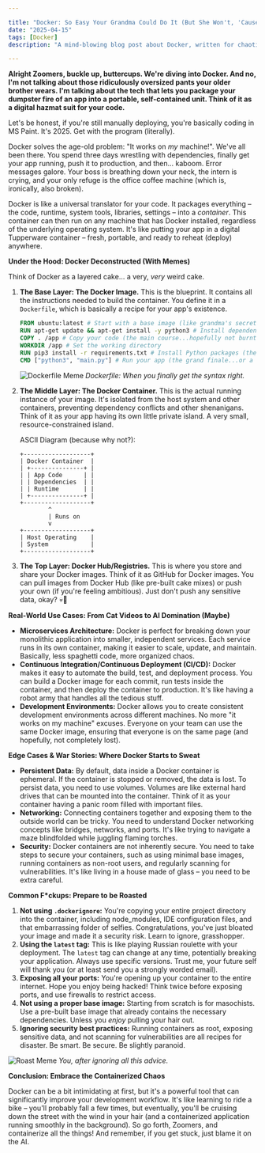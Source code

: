 ```yaml
---

title: "Docker: So Easy Your Grandma Could Do It (But She Won't, 'Cause She's Too Busy Being Tech-Savvy)"
date: "2025-04-15"
tags: [Docker]
description: "A mind-blowing blog post about Docker, written for chaotic Gen Z engineers who learned to code from TikTok."

---
```


**Alright Zoomers, buckle up, buttercups. We're diving into Docker. And no, I'm not talking about those ridiculously oversized pants your older brother wears. I'm talking about the tech that lets you package your dumpster fire of an app into a portable, self-contained unit. Think of it as a digital hazmat suit for your code.**

Let's be honest, if you're still manually deploying, you're basically coding in MS Paint. It's 2025. Get with the program (literally).

Docker solves the age-old problem: "It works on *my* machine!". We've all been there. You spend three days wrestling with dependencies, finally get your app running, push it to production, and then... kaboom. Error messages galore. Your boss is breathing down your neck, the intern is crying, and your only refuge is the office coffee machine (which is, ironically, also broken).

Docker is like a universal translator for your code. It packages everything – the code, runtime, system tools, libraries, settings – into a *container*. This container can then run on any machine that has Docker installed, regardless of the underlying operating system. It's like putting your app in a digital Tupperware container – fresh, portable, and ready to reheat (deploy) anywhere.

**Under the Hood: Docker Deconstructed (With Memes)**

Think of Docker as a layered cake... a very, *very* weird cake.

1.  **The Base Layer: The Docker Image.** This is the blueprint. It contains all the instructions needed to build the container. You define it in a `Dockerfile`, which is basically a recipe for your app's existence.

    ```dockerfile
    FROM ubuntu:latest # Start with a base image (like grandma's secret recipe)
    RUN apt-get update && apt-get install -y python3 # Install dependencies (the secret ingredients)
    COPY . /app # Copy your code (the main course...hopefully not burnt)
    WORKDIR /app # Set the working directory
    RUN pip3 install -r requirements.txt # Install Python packages (the sprinkles)
    CMD ["python3", "main.py"] # Run your app (the grand finale...or a spectacular flop)
    ```

    ![Dockerfile Meme](https://i.imgflip.com/3394y6.jpg)
    *Dockerfile: When you finally get the syntax right.*

2.  **The Middle Layer: The Docker Container.** This is the actual running instance of your image. It's isolated from the host system and other containers, preventing dependency conflicts and other shenanigans. Think of it as your app having its own little private island. A very small, resource-constrained island.

    ASCII Diagram (because why not?):

    ```
    +-------------------+
    | Docker Container  |
    | +---------------+ |
    | | App Code      | |
    | | Dependencies  | |
    | | Runtime       | |
    | +---------------+ |
    +-------------------+
            ^
            | Runs on
            v
    +-------------------+
    | Host Operating    |
    | System            |
    +-------------------+
    ```

3.  **The Top Layer: Docker Hub/Registries.** This is where you store and share your Docker images. Think of it as GitHub for Docker images. You can pull images from Docker Hub (like pre-built cake mixes) or push your own (if you're feeling ambitious). Just don't push any sensitive data, okay? 💀🙏

**Real-World Use Cases: From Cat Videos to AI Domination (Maybe)**

*   **Microservices Architecture:** Docker is perfect for breaking down your monolithic application into smaller, independent services. Each service runs in its own container, making it easier to scale, update, and maintain. Basically, less spaghetti code, more organized chaos.
*   **Continuous Integration/Continuous Deployment (CI/CD):** Docker makes it easy to automate the build, test, and deployment process. You can build a Docker image for each commit, run tests inside the container, and then deploy the container to production. It's like having a robot army that handles all the tedious stuff.
*   **Development Environments:** Docker allows you to create consistent development environments across different machines. No more "it works on my machine" excuses. Everyone on your team can use the same Docker image, ensuring that everyone is on the same page (and hopefully, not completely lost).

**Edge Cases & War Stories: Where Docker Starts to Sweat**

*   **Persistent Data:** By default, data inside a Docker container is ephemeral. If the container is stopped or removed, the data is lost. To persist data, you need to use volumes. Volumes are like external hard drives that can be mounted into the container. Think of it as your container having a panic room filled with important files.
*   **Networking:** Connecting containers together and exposing them to the outside world can be tricky. You need to understand Docker networking concepts like bridges, networks, and ports. It's like trying to navigate a maze blindfolded while juggling flaming torches.
*   **Security:** Docker containers are not inherently secure. You need to take steps to secure your containers, such as using minimal base images, running containers as non-root users, and regularly scanning for vulnerabilities. It's like living in a house made of glass – you need to be extra careful.

**Common F*ckups: Prepare to be Roasted**

1.  **Not using `.dockerignore`:** You're copying your entire project directory into the container, including node_modules, IDE configuration files, and that embarrassing folder of selfies. Congratulations, you've just bloated your image and made it a security risk. Learn to ignore, grasshopper.
2.  **Using the `latest` tag:** This is like playing Russian roulette with your deployment. The `latest` tag can change at any time, potentially breaking your application. Always use specific versions. Trust me, your future self will thank you (or at least send you a strongly worded email).
3.  **Exposing all your ports:** You're opening up your container to the entire internet. Hope you enjoy being hacked! Think twice before exposing ports, and use firewalls to restrict access.
4.  **Not using a proper base image:** Starting from scratch is for masochists. Use a pre-built base image that already contains the necessary dependencies. Unless you *enjoy* pulling your hair out.
5.  **Ignoring security best practices:** Running containers as root, exposing sensitive data, and not scanning for vulnerabilities are all recipes for disaster. Be smart. Be secure. Be slightly paranoid.

![Roast Meme](https://i.kym-cdn.com/photos/images/newsfeed/001/475/039/0dd.jpg)
*You, after ignoring all this advice.*

**Conclusion: Embrace the Containerized Chaos**

Docker can be a bit intimidating at first, but it's a powerful tool that can significantly improve your development workflow. It's like learning to ride a bike – you'll probably fall a few times, but eventually, you'll be cruising down the street with the wind in your hair (and a containerized application running smoothly in the background). So go forth, Zoomers, and containerize all the things! And remember, if you get stuck, just blame it on the AI.
